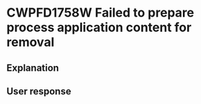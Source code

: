 # CWPFD1758W Failed to prepare process application content for removal

## Explanation

## User response